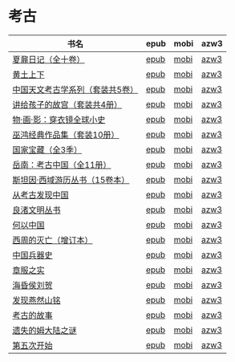 # 考古

| 书名 | epub | mobi | azw3 |
| --- | --- | --- | --- |
| [夏鼐日记（全十卷）](http://ct.dalanmei.com/f/31084289-771241102-c1a3d7) | [epub](http://ct.dalanmei.com/f/31084289-771241102-c1a3d7) | [mobi](http://ct.dalanmei.com/f/31084289-771229496-65105b) | [azw3](http://ct.dalanmei.com/f/31084289-771233188-a23e10) |
| [黄土上下](http://ct.dalanmei.com/f/31084289-771241224-ec1ea4) | [epub](http://ct.dalanmei.com/f/31084289-771241224-ec1ea4) | [mobi](http://ct.dalanmei.com/f/31084289-771229657-8be98b) | [azw3](http://ct.dalanmei.com/f/31084289-771233323-94ab3e) |
| [中国天文考古学系列（套装共5卷）](http://ct.dalanmei.com/f/31084289-771241282-17bd21) | [epub](http://ct.dalanmei.com/f/31084289-771241282-17bd21) | [mobi](http://ct.dalanmei.com/f/31084289-771229782-cd3248) | [azw3](http://ct.dalanmei.com/f/31084289-771233368-fe3a10) |
| [讲给孩子的故宫（套装共4册）](http://ct.dalanmei.com/f/31084289-596191800-8522f2) | [epub](http://ct.dalanmei.com/f/31084289-596191800-8522f2) | [mobi](http://ct.dalanmei.com/f/31084289-596191605-53e3b0) | [azw3](http://ct.dalanmei.com/f/31084289-596191650-90dd61) |
| [物·画·影：穿衣镜全球小史](http://ct.dalanmei.com/f/31084289-582393489-a1075c) | [epub](http://ct.dalanmei.com/f/31084289-582393489-a1075c) | [mobi](http://ct.dalanmei.com/f/31084289-582385797-b24033) | [azw3](http://ct.dalanmei.com/f/31084289-582389934-e790be) |
| [巫鸿经典作品集（套装10册）](http://ct.dalanmei.com/f/31084289-570291213-1f531e) | [epub](http://ct.dalanmei.com/f/31084289-570291213-1f531e) | [mobi](http://ct.dalanmei.com/f/31084289-570171180-2a7e96) | [azw3](http://ct.dalanmei.com/f/31084289-570360130-f59bf0) |
| [国家宝藏（全3季）](http://ct.dalanmei.com/f/31084289-570302284-e1971d) | [epub](http://ct.dalanmei.com/f/31084289-570302284-e1971d) | [mobi](http://ct.dalanmei.com/f/31084289-570175924-75f530) | [azw3](http://ct.dalanmei.com/f/31084289-570371657-18ef9a) |
| [岳南：考古中国（全11册）](None) | [epub](None) | [mobi](None) | [azw3](None) |
| [斯坦因·西域游历丛书（15卷本）](http://ct.dalanmei.com/f/31084289-572071665-ed4256) | [epub](http://ct.dalanmei.com/f/31084289-572071665-ed4256) | [mobi](http://ct.dalanmei.com/f/31084289-571730885-aea91d) | [azw3](http://ct.dalanmei.com/f/31084289-572088091-b67b4f) |
| [从考古发现中国](http://ct.dalanmei.com/f/31084289-572078645-812cb4) | [epub](http://ct.dalanmei.com/f/31084289-572078645-812cb4) | [mobi](http://ct.dalanmei.com/f/31084289-571730329-dcb773) | [azw3](http://ct.dalanmei.com/f/31084289-572095540-921bc8) |
| [良渚文明丛书](http://ct.dalanmei.com/f/31084289-572082778-d0072b) | [epub](http://ct.dalanmei.com/f/31084289-572082778-d0072b) | [mobi](http://ct.dalanmei.com/f/31084289-571729201-c029c2) | [azw3](http://ct.dalanmei.com/f/31084289-572111645-b35859) |
| [何以中国](http://ct.dalanmei.com/f/31084289-572113562-9b7d2e) | [epub](http://ct.dalanmei.com/f/31084289-572113562-9b7d2e) | [mobi](http://ct.dalanmei.com/f/31084289-571718527-b2bab1) | [azw3](http://ct.dalanmei.com/f/31084289-572120591-5dc8ec) |
| [西周的灭亡（增订本）](http://ct.dalanmei.com/f/31084289-572114050-9271fa) | [epub](http://ct.dalanmei.com/f/31084289-572114050-9271fa) | [mobi](http://ct.dalanmei.com/f/31084289-571714598-55ba0b) | [azw3](http://ct.dalanmei.com/f/31084289-572123737-4c997a) |
| [中国兵器史](http://ct.dalanmei.com/f/31084289-571796151-07291c) | [epub](http://ct.dalanmei.com/f/31084289-571796151-07291c) | [mobi](http://ct.dalanmei.com/f/31084289-571530978-2e7381) | [azw3](http://ct.dalanmei.com/f/31084289-572194528-805560) |
| [章服之实](http://ct.dalanmei.com/f/31084289-571800130-d7e647) | [epub](http://ct.dalanmei.com/f/31084289-571800130-d7e647) | [mobi](http://ct.dalanmei.com/f/31084289-571531930-518f68) | [azw3](http://ct.dalanmei.com/f/31084289-572195001-a24bf2) |
| [海昏侯刘贺](http://ct.dalanmei.com/f/31084289-571736423-28912e) | [epub](http://ct.dalanmei.com/f/31084289-571736423-28912e) | [mobi](http://ct.dalanmei.com/f/31084289-571606436-a438c7) | [azw3](http://ct.dalanmei.com/f/31084289-571914775-47df65) |
| [发现燕然山铭](http://ct.dalanmei.com/f/31084289-572130409-9d0fb5) | [epub](http://ct.dalanmei.com/f/31084289-572130409-9d0fb5) | [mobi](http://ct.dalanmei.com/f/31084289-571593691-eda379) | [azw3](http://ct.dalanmei.com/f/31084289-571986574-9e8d4d) |
| [考古的故事](http://ct.dalanmei.com/f/31084289-571804005-30d71b) | [epub](http://ct.dalanmei.com/f/31084289-571804005-30d71b) | [mobi](http://ct.dalanmei.com/f/31084289-571534129-40f00c) | [azw3](http://ct.dalanmei.com/f/31084289-571990713-3b8be5) |
| [遗失的姆大陆之谜](http://ct.dalanmei.com/f/31084289-571913197-3b9a61) | [epub](http://ct.dalanmei.com/f/31084289-571913197-3b9a61) | [mobi](http://ct.dalanmei.com/f/31084289-571556290-359266) | [azw3](http://ct.dalanmei.com/f/31084289-572073405-76759f) |
| [第五次开始](http://ct.dalanmei.com/f/31084289-571916226-18beec) | [epub](http://ct.dalanmei.com/f/31084289-571916226-18beec) | [mobi](http://ct.dalanmei.com/f/31084289-571557709-094b80) | [azw3](http://ct.dalanmei.com/f/31084289-572074724-15b3b8) |
